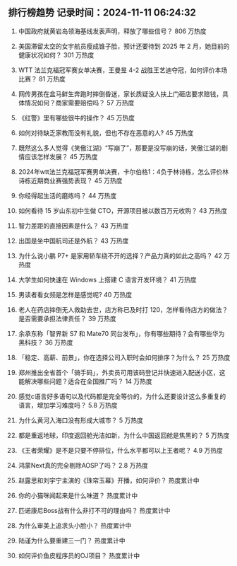 
## 排行榜趋势 记录时间：2024-11-11 06:24:32
  
  1. 中国政府就黄岩岛领海基线发表声明，释放了哪些信号？ 806 万热度
    
  2. 美国滞留太空的女宇航员瘦成锥子脸，预计还要待到 2025 年 2 月，她目前的健康状况如何？ 301 万热度
    
  3. WTT 法兰克福冠军赛女单决赛，王曼昱 4-2 战胜王艺迪夺冠，如何评价本场比赛？ 81 万热度
    
  4. 网传男孩在盒马鲜生奔跑时摔倒昏迷，家长质疑没人扶上门砸店要求赔钱，具体情况如何？商家需要赔偿吗？ 57 万热度
    
  5. 《红警》里有哪些很牛的操作？ 45 万热度
    
  6. 如何对待缺乏家教而没有礼貌，但也不存在恶意的人? 45 万热度
    
  7. 既然这么多人觉得《笑傲江湖》“写崩了”，那要是没写崩的话，笑傲江湖的剧情应该怎样发展？ 45 万热度
    
  8. 2024年wtt法兰克福冠军赛男单决赛，卡尔伯格1：4负于林诗栋，怎么评价林诗栋近期商业赛强势表现？ 45 万热度
    
  9. 你经得起生活的磨练吗？ 44 万热度
    
  10. 如何看待 15 岁山东初中生做 CTO，开源项目被以数百万元收购？ 43 万热度
    
  11. 智力差距的直接因素是什么？ 43 万热度
    
  12. 出国是坐中国航司还是外航？ 43 万热度
    
  13. 为什么说小鹏 P7+ 是家用轿车绕不开的选择？产品力真的如此之高吗？ 42 万热度
    
  14. 大学生如何快速在 Windows 上搭建 C 语言开发环境？ 41 万热度
    
  15. 男读者看女频是怎样是感觉呢? 40 万热度
    
  16. 老人在药店摔倒无人救助去世，店方称已及时打 120，怎样看待店方的做法？是否需要承担法律责任？ 39 万热度
    
  17. 余承东称「智界新 S7 和 Mate70 同台发布」，你有哪些期待？会有哪些华为黑科技？ 36 万热度
    
  18. 「稳定、高薪、前景」，你在选择公司入职时会如何排序？为什么？ 25 万热度
    
  19. 郑州推出全省首个「骑手码」，外卖员可用该码登记并快速进入配送小区，这能解决哪些问题？适合在全国推广吗？ 14 万热度
    
  20. 感觉c语言好多语句以及代码都是完全等价的，为什么还要设计这么多重复的语言，增加学习难度吗？ 5.8 万热度
    
  21. 为什么黄河入海口没有形成大城市？ 5 万热度
    
  22. 都是重返地球，印度返回舱光洁如新，为什么中国返回舱是焦黑的？ 5 万热度
    
  23. 《王者荣耀》是不是只要不停排位，什么水平都可以上王者呢？ 4.9 万热度
    
  24. 鸿蒙Next真的完全剔除AOSP了吗？ 2.8 万热度
    
  25. 赵露思和刘宇宁主演的《珠帘玉幕》开播，如何评价？ 热度累计中
    
  26. 你的小猫咪闻起来是什么味道？ 热度累计中
    
  27. 匹诺康尼Boss战有什么非打不可的理由吗？ 热度累计中
    
  28. 为什么审美上追求头小脸小？ 热度累计中
    
  29. 陆谨为什么要重建三一门？ 热度累计中
    
  30. 如何评价鱼皮程序员的OJ项目？ 热度累计中
    